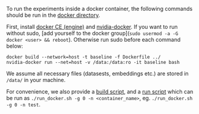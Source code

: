 To run the experiments inside a docker container, the following commands should be run in the [docker directory](../docker).

First, install [docker CE (engine)](https://docs.docker.com/install/linux/docker-ce/ubuntu/) and [nvidia-docker](https://github.com/NVIDIA/nvidia-docker).  If you want to run without sudo, [add yourself to the docker group](`sudo usermod -a -G docker <user> && reboot`).  Otherwise run sudo before each command below:

```
docker build --network=host -t baseline -f Dockerfile ../
nvidia-docker run --net=host -v /data:/data:ro -it baseline bash
```


We assume all necessary files (datasests, embeddings etc.) are stored in `/data/` in your machine.

For convenience, we also provide a [build script](../docker/build_docker.sh), and a [run script](../docker/run_docker.sh) which can be run as `./run_docker.sh -g 0 -n <container_name>`, eg. `./run_docker.sh -g 0 -n test`.